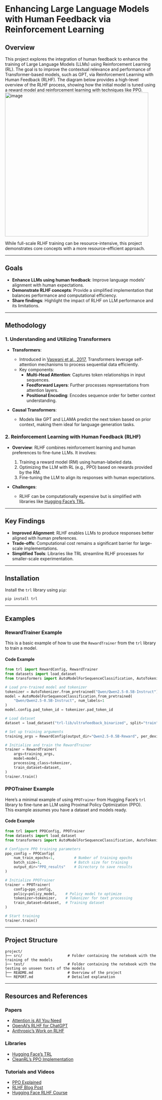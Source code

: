 # Enhancing Large Language Models with Human Feedback via Reinforcement Learning

## Overview
This project explores the integration of human feedback to enhance the training of Large Language Models (LLMs) using Reinforcement Learning (RL). The goal is to improve the contextual relevance and performance of Transformer-based models, such as GPT, via Reinforcement Learning with Human Feedback (RLHF).
The diagram below provides a high-level overview of the RLHF process, showing how the initial model is tuned using a reward model and reinforcement learning with techniques like PPO.
<img width="475" alt="image" src="https://github.com/user-attachments/assets/02219518-24c9-4246-859d-9b85404da0f7" />


While full-scale RLHF training can be resource-intensive, this project demonstrates core concepts with a more resource-efficient approach.


---

## Goals
- **Enhance LLMs using human feedback**: Improve language models' alignment with human expectations.
- **Demonstrate RLHF concepts**: Provide a simplified implementation that balances performance and computational efficiency.
- **Share findings**: Highlight the impact of RLHF on LLM performance and its limitations.

---

## Methodology

### 1. Understanding and Utilizing Transformers
- **Transformers**:
  - Introduced in [Vaswani et al., 2017](https://arxiv.org/abs/1706.03762), Transformers leverage self-attention mechanisms to process sequential data efficiently.
  - Key components:
    - **Multi-Head Attention**: Captures token relationships in input sequences.
    - **Feedforward Layers**: Further processes representations from attention layers.
    - **Positional Encoding**: Encodes sequence order for better context understanding.

- **Causal Transformers**:
  - Models like GPT and LLAMA predict the next token based on prior context, making them ideal for language generation tasks.

### 2. Reinforcement Learning with Human Feedback (RLHF)
- **Overview**:
  RLHF combines reinforcement learning and human preferences to fine-tune LLMs. It involves:
  1. Training a reward model (RM) using human-labeled data.
  2. Optimizing the LLM with RL (e.g., PPO) based on rewards provided by the RM.
  3. Fine-tuning the LLM to align its responses with human expectations.

- **Challenges**:
  - RLHF can be computationally expensive but is simplified with libraries like [Hugging Face’s TRL](https://github.com/huggingface/trl).

---

## Key Findings
- **Improved Alignment**: RLHF enables LLMs to produce responses better aligned with human preferences.
- **Trade-offs**: Computational cost remains a significant barrier for large-scale implementations.
- **Simplified Tools**: Libraries like TRL streamline RLHF processes for smaller-scale experimentation.

---

## Installation

Install the `trl` library using `pip`:

```bash
pip install trl
```

---
## Examples

### RewardTrainer Example

This is a basic example of how to use the `RewardTrainer` from the `trl` library to train a model.

#### Code Example

```python
from trl import RewardConfig, RewardTrainer
from datasets import load_dataset
from transformers import AutoModelForSequenceClassification, AutoTokenizer

# Load pre-trained model and tokenizer
tokenizer = AutoTokenizer.from_pretrained("Qwen/Qwen2.5-0.5B-Instruct")
model = AutoModelForSequenceClassification.from_pretrained(
    "Qwen/Qwen2.5-0.5B-Instruct", num_labels=1
)
model.config.pad_token_id = tokenizer.pad_token_id

# Load dataset
dataset = load_dataset("trl-lib/ultrafeedback_binarized", split="train")

# Set up training arguments
training_args = RewardConfig(output_dir="Qwen2.5-0.5B-Reward", per_device_train_batch_size=2)

# Initialize and train the RewardTrainer
trainer = RewardTrainer(
    args=training_args,
    model=model,
    processing_class=tokenizer,
    train_dataset=dataset,
)
trainer.train()
```

### PPOTrainer Example

Here’s a minimal example of using `PPOTrainer` from Hugging Face’s `trl` library to fine-tune an LLM using Proximal Policy Optimization (PPO).  
This example assumes you have a dataset and models ready.

#### Code Example

```python
from trl import PPOConfig, PPOTrainer
from datasets import load_dataset
from transformers import AutoModelForSequenceClassification, AutoTokenizer

# Configure PPO training parameters
ppo_config = PPOConfig(
    num_train_epochs=1,         # Number of training epochs
    batch_size=1,               # Batch size for training
    output_dir="PPO_results"    # Directory to save results
)

# Initialize PPOTrainer
trainer = PPOTrainer(
    config=ppo_config,
    policy=policy_model,    # Policy model to optimize
    tokenizer=tokenizer,    # Tokenizer for text processing
    train_dataset=dataset,  # Training dataset
)

# Start training
trainer.train()
```

---

## Project Structure

```
project/
├── src/                     # Folder containing the notebook with the training of the models
├── test/                    # Folder containing the notebook with the testing on unseen texts of the models
├── README.md                # Overview of the project
└── REPORT.md                # Detailed explanation
```

---

## Resources and References

### Papers
- [Attention is All You Need](https://arxiv.org/abs/1706.03762)
- [OpenAI’s RLHF for ChatGPT](https://arxiv.org/abs/2203.02155)
- [Anthropic’s Work on RLHF](https://arxiv.org/abs/2204.05862)

### Libraries
- [Hugging Face’s TRL](https://github.com/huggingface/trl)
- [CleanRL’s PPO Implementation](https://github.com/vwxyzjn/cleanrl/tree/master)

### Tutorials and Videos
- [PPO Explained](https://www.youtube.com/watch?v=5P7I-xPq8u8)
- [RLHF Blog Post](https://huggingface.co/blog/rlhf)
- [Hugging Face RLHF Course](https://www.youtube.com/watch?v=2MBJOuVq380)

